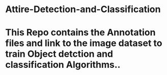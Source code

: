 # Attire-Detection-and-Classification

# This Repo contains the Annotation files and link to the image dataset to train Object detction and classification Algorithms..
